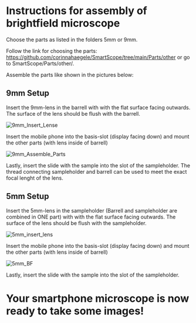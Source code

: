 # Instructions for assembly of brightfield microscope

Choose the parts as listed in the folders 5mm or 9mm. 

Follow the link for choosing the parts: https://github.com/corinnahaegele/SmartScope/tree/main/Parts/other or go to SmartScope/Parts/other/.

Assemble the parts like shown in the pictures below:

## 9mm Setup
Insert the 9mm-lens in the barrell with with the flat surface facing outwards. The surface of the lens should be flush with the barrell.

![9mm_Insert_Lense](https://user-images.githubusercontent.com/58549170/110981710-d9919900-8367-11eb-98f6-013307856a1e.PNG)



Insert the mobile phone into the basis-slot (display facing down) and mount the other parts (with lens inside of barrell)

![9mm_Assemble_Parts](https://user-images.githubusercontent.com/58549170/110979838-6d159a80-8365-11eb-84e2-cc887dc41683.PNG)

Lastly, insert the slide with the sample into the slot of the sampleholder.
The thread connecting sampleholder and barrell can be used to meet the exact focal lenght of the lens.



## 5mm Setup
Insert the 5mm-lens in the sampleholder (Barrell and sampleholder are combined in ONE part) with with the flat surface facing outwards. The surface of the lens should be flush with the sampleholder.


![5mm_insert_lens](https://user-images.githubusercontent.com/58549170/110981526-8cadc280-8367-11eb-929f-b6a199059f3e.PNG)


Insert the mobile phone into the basis-slot (display facing down) and mount the other parts (with lens inside of barrell)

![5mm_BF](https://user-images.githubusercontent.com/58549170/110981818-02199300-8368-11eb-8adb-f15cd054281b.PNG)

Lastly, insert the slide with the sample into the slot of the sampleholder.


# Your smartphone microscope is now ready to take some images!
